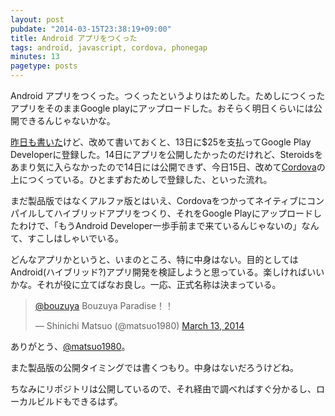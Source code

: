 ```yaml
---
layout: post
pubdate: "2014-03-15T23:38:19+09:00"
title: Android アプリをつくった
tags: android, javascript, cordova, phonegap
minutes: 13
pagetype: posts
---
```

Android アプリをつくった。つくったというよりはためした。ためしにつくったアプリをそのままGoogle playにアップロードした。おそらく明日くらいには公開できるんじゃないかな。

[昨日も書いた](http://blog.bouzuya.net/2014/03/14/diary/)けど、改めて書いておくと、13日に$25を支払ってGoogle Play Developerに登録した。14日にアプリを公開したかったのだけれど、Steroidsをあまり気に入らなかったので14日には公開できず、今日15日、改めて[Cordova][cordova]の上につくっている。ひとまずおためしで登録した、といった流れ。

まだ製品版ではなくアルファ版とはいえ、Cordovaをつかってネイティブにコンパイルしてハイブリッドアプリをつくり、それをGoogle Playにアップロードしたわけで、「もうAndroid Developer一歩手前まで来ているんじゃないの」なんて、すこしはしゃいでいる。

どんなアプリかというと、いまのところ、特に中身はない。目的としてはAndroid(ハイブリッド?)アプリ開発を検証しようと思っている。楽しければいいかな。それが役に立てばなお良し。一応、正式名称は決まっている。

<blockquote class="twitter-tweet" data-partner="tweetdeck"><p><a href="https://twitter.com/bouzuya">@bouzuya</a> Bouzuya Paradise！！</p>&mdash; Shinichi Matsuo (@matsuo1980) <a href="https://twitter.com/matsuo1980/statuses/444073421521960960">March 13, 2014</a></blockquote>
<script async src="//platform.twitter.com/widgets.js" charset="utf-8"></script>

ありがとう、[@matsuo1980](https://twitter.com/matsuo1980)。

また製品版の公開タイミングでは書くつもり。中身はないだろうけどね。

ちなみにリポジトリは公開しているので、それ経由で調べればすぐ分かるし、ローカルビルドもできるはず。

[cordova]: https://cordova.apache.org/
